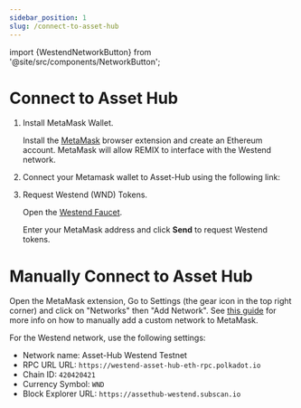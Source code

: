 ```yaml
---
sidebar_position: 1
slug: /connect-to-asset-hub
---
```


import {WestendNetworkButton} from '@site/src/components/NetworkButton';

# Connect to Asset Hub

1. Install MetaMask Wallet.

   Install the [MetaMask](https://support.metamask.io/getting-started/getting-started-with-metamask/#how-to-install-metamask) browser extension and create an Ethereum account. MetaMask will allow REMIX to interface with the Westend network.

2. Connect your Metamask wallet to Asset-Hub using the following link:

<WestendNetworkButton />

3. Request Westend (WND) Tokens.

   Open the [Westend Faucet](https://faucet.polkadot.io/westend?parachain=1000).

   Enter your MetaMask address and click **Send** to request Westend tokens.

# Manually Connect to Asset Hub

Open the MetaMask extension, Go to Settings (the gear icon in the top right corner) and click on "Networks" then "Add Network". See [this guide][add-network] for more info on how to manually add a custom network to MetaMask.

For the Westend network, use the following settings:

- Network name: Asset-Hub Westend Testnet
- RPC URL URL: `https://westend-asset-hub-eth-rpc.polkadot.io`
- Chain ID: `420420421`
- Currency Symbol: `WND`
- Block Explorer URL: `https://assethub-westend.subscan.io`

[add-network]: https://support.metamask.io/networks-and-sidechains/managing-networks/how-to-add-a-custom-network-rpc/#adding-a-network-manually
